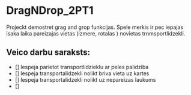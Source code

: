 # DragNDrop_2PT1
Projeckt demostret grag and grop funkcijas. Spele merkis ir pec iepajas isaka laika pareizajas vietas (izmere, rotalas ) novietas trnmsportlidzekli.

## Veico darbu saraksts:
- [] Iespeja parietot transportlidzieklu ar peles palidziba
- [] Iespeja transportalidzekli nolikt briva vieta uz kartes 
- [] Iespeja transportalidzekli nolikt uz nepareizas laukums
- [] 
